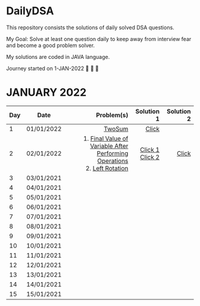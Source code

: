 # DailyDSA
This repository consists the solutions of daily solved DSA questions.

My Goal: Solve at least one question daily to keep away from interview fear and become a good problem solver.

My solutions are coded in JAVA language.

Journey started on 1-JAN-2022 🎯 🎯 🎯

# JANUARY 2022


| Day | Date       | Problem(s)  | Solution 1 | Solution 2 |
| --- |:----------:| -----------:| ----------:| ----------:|
| 1   | 01/01/2022 | [TwoSum](https://leetcode.com/problems/two-sum/) | [Click](https://github.com/shivaprasadgurram/DailyDSA/blob/master/src/com/shivaprasad/january/day1/TwoSum.java)
| 2   | 02/01/2022 |  1. [Final Value of Variable After Performing Operations](https://leetcode.com/problems/final-value-of-variable-after-performing-operations/)<br/> 2. [Left Rotation](https://www.hackerrank.com/challenges/ctci-array-left-rotation/problem)  | [Click 1](https://github.com/shivaprasadgurram/DailyDSA/blob/master/src/com/shivaprasad/january/day2/FindValueOfVariable.java) <br/> [Click 2](https://github.com/shivaprasadgurram/DailyDSA/blob/master/src/com/shivaprasad/january/day2/LeftRotate.java) | [Click](https://github.com/shivaprasadgurram/DailyDSA/blob/master/src/com/shivaprasad/january/day2/LeftRotate1.java)
| 3 |  03/01/2021 |  |   |  |
| 4 |  04/01/2021 |  |   |  |
| 5 |  05/01/2021 |  |   |  |
| 6 |  06/01/2021 |  |   |  |
| 7 |  07/01/2021 |  |   |  |
| 8 |  08/01/2021 |  |   |  |
| 9 |  09/01/2021 |  |   |  |
| 10 |  10/01/2021 |  |   |  |
| 11 |  11/01/2021 |  |   |  |
| 12 |  12/01/2021 |  |   |  |
| 13 |  13/01/2021 |  |   |  |
| 14 |  14/01/2021 |  |   |  |
| 15 |  15/01/2021 |  |   |  |


